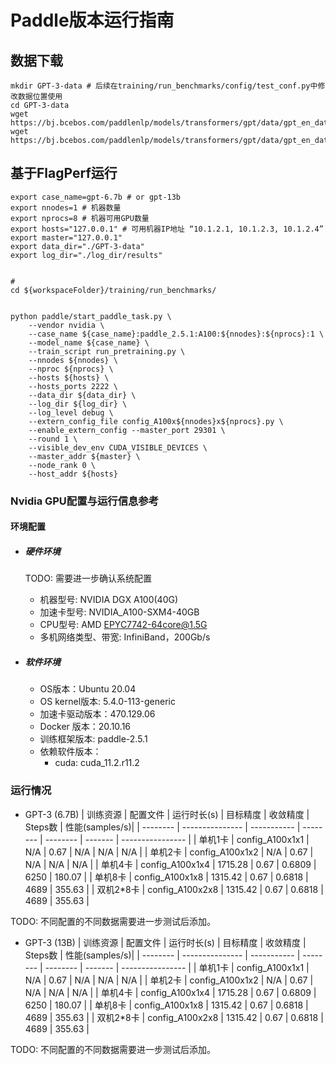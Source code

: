 
# Paddle版本运行指南

## 数据下载

```shell
mkdir GPT-3-data # 后续在training/run_benchmarks/config/test_conf.py中修改数据位置使用
cd GPT-3-data
wget https://bj.bcebos.com/paddlenlp/models/transformers/gpt/data/gpt_en_dataset_300m_ids.npy
wget https://bj.bcebos.com/paddlenlp/models/transformers/gpt/data/gpt_en_dataset_300m_idx.npz
```

## 基于FlagPerf运行

```
export case_name=gpt-6.7b # or gpt-13b
export nnodes=1 # 机器数量
export nprocs=8 # 机器可用GPU数量
export hosts="127.0.0.1" # 可用机器IP地址 “10.1.2.1, 10.1.2.3, 10.1.2.4”
export master="127.0.0.1"
export data_dir="./GPT-3-data"
export log_dir="./log_dir/results"


# 
cd ${workspaceFolder}/training/run_benchmarks/


python paddle/start_paddle_task.py \
    --vendor nvidia \
    --case_name ${case_name}:paddle_2.5.1:A100:${nnodes}:${nprocs}:1 \
    --model_name ${case_name} \
    --train_script run_pretraining.py \
    --nnodes ${nnodes} \
    --nproc ${nprocs} \
    --hosts ${hosts} \
    --hosts_ports 2222 \ 
    --data_dir ${data_dir} \
    --log_dir ${log_dir} \
    --log_level debug \
    --extern_config_file config_A100x${nnodes}x${nprocs}.py \
    --enable_extern_config --master_port 29301 \
    --round 1 \
    --visible_dev_env CUDA_VISIBLE_DEVICES \
    --master_addr ${master} \
    --node_rank 0 \
    --host_addr ${hosts}

```


### Nvidia GPU配置与运行信息参考
#### 环境配置
- ##### 硬件环境

    TODO: 需要进一步确认系统配置

    - 机器型号: NVIDIA DGX A100(40G) 
    - 加速卡型号: NVIDIA_A100-SXM4-40GB
    - CPU型号: AMD EPYC7742-64core@1.5G
    - 多机网络类型、带宽: InfiniBand，200Gb/s
- ##### 软件环境
   - OS版本：Ubuntu 20.04
   - OS kernel版本: 5.4.0-113-generic
   - 加速卡驱动版本：470.129.06
   - Docker 版本：20.10.16
   - 训练框架版本: paddle-2.5.1
   - 依赖软件版本：
     - cuda: cuda_11.2.r11.2


### 运行情况

* GPT-3 (6.7B)
| 训练资源 | 配置文件        | 运行时长(s) | 目标精度 | 收敛精度 | Steps数 | 性能(samples/s)|
| -------- | --------------- | ----------- | -------- | -------- | ------- | ---------------- |
| 单机1卡  | config_A100x1x1 | N/A         | 0.67     | N/A      | N/A     | N/A              |
| 单机2卡  | config_A100x1x2 | N/A         | 0.67     | N/A      | N/A     | N/A              |
| 单机4卡  | config_A100x1x4 | 1715.28     | 0.67     | 0.6809   | 6250    | 180.07           |
| 单机8卡  | config_A100x1x8 | 1315.42     | 0.67     | 0.6818   | 4689    | 355.63           |
| 双机2*8卡  | config_A100x2x8 | 1315.42     | 0.67     | 0.6818   | 4689    | 355.63           |

TODO: 不同配置的不同数据需要进一步测试后添加。

* GPT-3 (13B)
| 训练资源 | 配置文件        | 运行时长(s) | 目标精度 | 收敛精度 | Steps数 | 性能(samples/s)|
| -------- | --------------- | ----------- | -------- | -------- | ------- | ---------------- |
| 单机1卡  | config_A100x1x1 | N/A         | 0.67     | N/A      | N/A     | N/A              |
| 单机2卡  | config_A100x1x2 | N/A         | 0.67     | N/A      | N/A     | N/A              |
| 单机4卡  | config_A100x1x4 | 1715.28     | 0.67     | 0.6809   | 6250    | 180.07           |
| 单机8卡  | config_A100x1x8 | 1315.42     | 0.67     | 0.6818   | 4689    | 355.63           |
| 双机2*8卡  | config_A100x2x8 | 1315.42     | 0.67     | 0.6818   | 4689    | 355.63           |

TODO: 不同配置的不同数据需要进一步测试后添加。